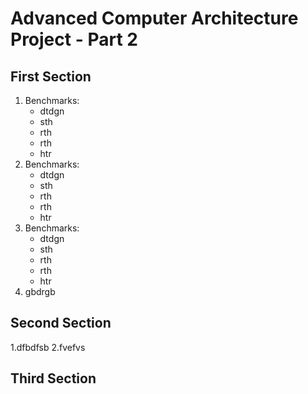 # Advanced Computer Architecture Project - Part 2

## First Section
1. Benchmarks:
   * dtdgn
   * sth
   * rth
   * rth
   * htr
2. Benchmarks:
   * dtdgn
   * sth
   * rth
   * rth
   * htr
3. Benchmarks:
   * dtdgn
   * sth
   * rth
   * rth
   * htr
4. gbdrgb

## Second Section

1.dfbdfsb
2.fvefvs

## Third Section

